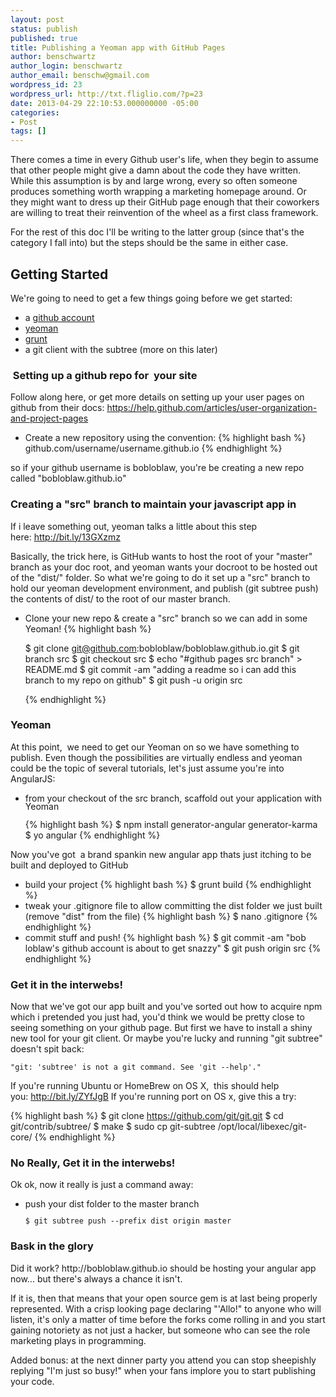 ```yaml
---
layout: post
status: publish
published: true
title: Publishing a Yeoman app with GitHub Pages
author: benschwartz
author_login: benschwartz
author_email: benschw@gmail.com
wordpress_id: 23
wordpress_url: http://txt.fliglio.com/?p=23
date: 2013-04-29 22:10:53.000000000 -05:00
categories:
- Post
tags: []
---
```


There comes a time in every Github user's life, when they begin to assume that other people might give a damn about the code they have written. While this assumption is by and large wrong, every so often someone produces something worth wrapping a marketing homepage around. Or they might want to dress up their GitHub page enough that their coworkers are willing to treat their reinvention of the wheel as a first class framework.

For the rest of this doc I'll be writing to the latter group (since that's the category I fall into) but the steps should be the same in either case.

<!--more-->

<h2>Getting Started</h2>
We're going to need to get a few things going before we get started:
<ul>
	<li>a <a title="GitHub" href="https://github.com/">github account</a></li>
	<li><a title="Yeoman" href="http://yeoman.io/">yeoman</a></li>
	<li><a title="GruntJS" href="http://gruntjs.com/">grunt</a></li>
	<li>a git client with the subtree (more on this later)</li>
</ul>
<h3> Setting up a github repo for  your site</h3>
Follow along here, or get more details on setting up your user pages on github from their docs: <a href="https://help.github.com/articles/user-organization-and-project-pages">https://help.github.com/articles/user-organization-and-project-pages</a>
<ul>
	<li>Create a new repository using the convention:
{% highlight bash %}
github.com/username/username.github.io
{% endhighlight %}

</li>
</ul>
so if your github username is bobloblaw, you're be creating a new repo called "bobloblaw.github.io"
<h3>Creating a "src" branch to maintain your javascript app in</h3>
If i leave something out, yeoman talks a little about this step here: <a href="http://bit.ly/13GXzmz">http://bit.ly/13GXzmz</a>

Basically, the trick here, is GitHub wants to host the root of your "master" branch as your doc root, and yeoman wants your docroot to be hosted out of the "dist/" folder. So what we're going to do it set up a "src" branch to hold our yeoman development environment, and publish (git subtree push) the contents of dist/ to the root of our master branch.
<ul>
	<li>Clone your new repo &amp; create a "src" branch so we can add in some Yeoman!
{% highlight bash %}

$ git clone git@github.com:bobloblaw/bobloblaw.github.io.git
$ git branch src
$ git checkout src
$ echo "#github pages src branch" &gt; README.md
$ git commit -am "adding a readme so i can add this branch to my repo on github"
$ git push -u origin src

{% endhighlight %}

</li>
</ul>
<h3>Yeoman</h3>
At this point,  we need to get our Yeoman on so we have something to publish. Even though the possibilities are virtually endless and yeoman could be the topic of several tutorials, let's just assume you're into AngularJS:
<ul>
	<li><span style="line-height: 13px;">from your checkout of the src branch, scaffold out your application with Yeoman</span>

{% highlight bash %}
$ npm install generator-angular generator-karma
$ yo angular
{% endhighlight %}

</li>
</ul>
Now you've got  a brand spankin new angular app thats just itching to be built and deployed to GitHub
<ul>
	<li><span style="line-height: 13px;">build your project</span>
{% highlight bash %}
$ grunt build
{% endhighlight %}
</li>
	<li>tweak your .gitignore file to allow committing the dist folder we just built (remove "dist" from the file)
{% highlight bash %}
$ nano .gitignore
{% endhighlight %}

</li>
	<li>commit stuff and push!
{% highlight bash %}
$ git commit -am "bob loblaw's github account is about to get snazzy"
$ git push origin src
{% endhighlight %}
</li>
</ul>
<h3>Get it in the interwebs!</h3>
Now that we've got our app built and you've sorted out how to acquire npm which i pretended you just had, you'd think we would be pretty close to seeing something on your github page. But first we have to install a shiny new tool for your git client. Or maybe you're lucky and running "git subtree" doesn't spit back:
<pre><code>"git: 'subtree' is not a git command. See 'git --help'."</code></pre>
If you're running Ubuntu or HomeBrew on OS X,  this should help you: <a href="http://bit.ly/ZYfJgB">http://bit.ly/ZYfJgB</a>
If you're running port on OS x,  give this a try:

{% highlight bash %}
$ git clone https://github.com/git/git.git
$ cd git/contrib/subtree/
$ make
$ sudo cp git-subtree /opt/local/libexec/git-core/
{% endhighlight %}
<h3>No Really, Get it in the interwebs!</h3>
Ok ok, now it really is just a command away:
<ul>
	<li><span style="line-height: 13px;"><span style="line-height: 13px;">push your dist folder to the master branch
</span></span>
<pre><code>$ git subtree push --prefix dist origin master</code></pre>
</li>
</ul>
<h3>Bask in the glory</h3>
Did it work? http://bobloblaw.github.io should be hosting your angular app now... but there's always a chance it isn't.

If it is, then that means that your open source gem is at last being properly represented. With a crisp looking page declaring "'Allo!" to anyone who will listen, it's only a matter of time before the forks come rolling in and you start gaining notoriety as not just a hacker, but someone who can see the role marketing plays in programming.

Added bonus: at the next dinner party you attend you can stop sheepishly replying "I'm just so busy!" when your fans implore you to start publishing your code.
